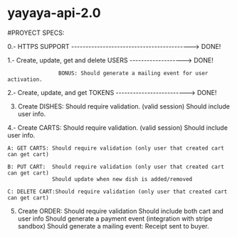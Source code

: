 # yayaya-api-2.0

#PROYECT SPECS:

0.- HTTPS SUPPORT ------------------------------------------> DONE!

1.- Create, update, get and delete USERS -------------------> DONE!

                    BONUS: Should generate a mailing event for user activation.

2.- Create, update, and get TOKENS -------------------------> DONE!

3. Create DISHES:   Should require validation. (valid session)
                    Should include user info.

4.- Create CARTS:   Should require validation. (valid session)
                    Should include user info.
    
    A: GET CARTS: Should require validation (only user that created cart can get cart)
    
    B: PUT CART:  Should require validation (only user that created cart can get cart)
                  Should update when new dish is added/removed

    C: DELETE CART:Should require validation (only user that created cart can get cart)

5. Create ORDER: Should require validation
                 Should include both cart and user info
                 Should generate a payment event (integration with stripe sandbox)
                 Should generate a mailing event: Receipt sent to buyer.



